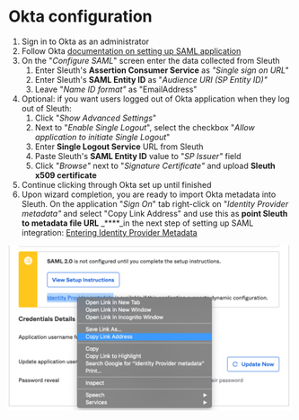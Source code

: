 # Okta configuration

1. Sign in to Okta as an administrator
2. Follow Okta [documentation on setting up SAML application](https://developer.okta.com/docs/guides/build-sso-integration/saml2/overview/#organizations)
3. On the "_Configure SAML_" screen enter the data collected from Sleuth 
   1. Enter Sleuth's **Assertion Consumer Service** as _"Single sign on URL"_ 
   2. Enter Sleuth's **SAML Entity ID** as "_Audience URI \(SP Entity ID\)"_
   3. Leave "_Name ID format"_ as "EmailAddress"
4. Optional: if you want users logged out of Okta application when they log out of Sleuth:
   1. Click "_Show Advanced Settings_"
   2. Next to "_Enable Single Logout_", select the checkbox "_Allow application to initiate Single Logout_"
   3. Enter **Single Logout Service** URL from Sleuth
   4. Paste Sleuth's **SAML Entity ID** value to "_SP Issuer"_ field
   5. Click "_Browse"_  next to "_Signature Certificate"_ and upload **Sleuth x509 certificate**
5. Continue clicking through Okta set up until finished
6. Upon wizard completion, you are ready to import Okta metadata into Sleuth. On the application "_Sign On_" tab right-click on "_Identity Provider metadata"_  and select "Copy Link Address" and use this as **point Sleuth to metadata file URL** _****_in the next step of setting up SAML integration: [Entering Identity Provider Metadata](./#entering-identity-provider-metadata)

![](../../../../.gitbook/assets/screenshot-2021-06-29-at-14.49.18.png)

